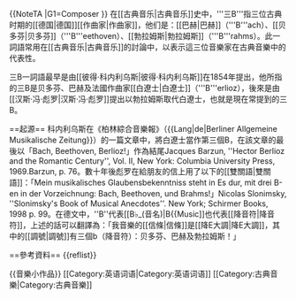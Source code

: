 {{NoteTA
|G1=Composer
}}
在[[古典音乐|古典音乐]]史中，'''三B'''指三位古典时期的[[德国|德国]][[作曲家|作曲家]]，他们是：[[巴赫|巴赫]]（'''B'''ach）、[[贝多芬|贝多芬]]（'''B'''eethoven）、[[勃拉姆斯|勃拉姆斯]]（'''B'''rahms）。此一詞語常用在[[古典音乐|古典音乐]]的討論中，以表示這三位音樂家在古典音樂中的代表性。

三B一詞語最早是由[[彼得·科内利乌斯|彼得·科内利乌斯]]在1854年提出，他所指的三B是贝多芬、巴赫及法國作曲家[[白遼士|白遼士]]（'''B'''erlioz），後來是由[[汉斯·冯·彪罗|汉斯·冯·彪罗]]提出以勃拉姆斯取代白遼士，也就是現在常提到的三B。

==起源==
科内利乌斯在《柏林綜合音樂報》（{{Lang|de|Berliner Allgemeine Musikalische Zeitung}}）的一篇文章中，將白遼士當作第三個B，在該文章的最後以「Bach, Beethoven, Berlioz!」作為結尾<ref>Jacques Barzun, ''Hector Berlioz and the Romantic Century'', Vol. II, New York: Columbia University Press, 1969.Barzun, p. 76</ref>。數十年後彪罗在給朋友的信上用了以下的[[雙關語|雙關語]]：「Mein musikalisches Glaubensbekenntniss steht in Es dur, mit drei B-en in der Vorzeichnung: Bach, Beethoven, und Brahms!」<ref name="Slonimsky, p. 99">Nicolas Slonimsky, ''Slonimsky's Book of Musical Anecdotes''. New York; Schirmer Books, 1998 p. 99</ref>。在德文中，''B''代表[[B♭_(音名)|B{{Music]]也代表[[降音符|降音符]]，上述的話可以翻譯為：「我音樂的[[信條|信條]]是[[降E大調|降E大調]]，其中的[[調號|調號]]有三個b（降音符）：贝多芬、巴赫及勃拉姆斯！」

==參考資料==
{{reflist}}

{{音樂小作品}}
[[Category:英语词语|Category:英语词语]]
[[Category:古典音樂|Category:古典音樂]]